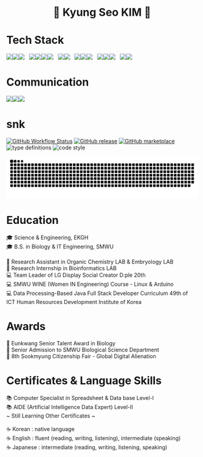<h1 align="center"> 🤍 Kyung Seo KIM 🤍 </h1>
<h3 align="center"> </h3>

# Tech Stack

<img src="https://img.shields.io/badge/Python-3776AB?style=for-the-badge&logo=Python&logoColor=white"><img src="https://img.shields.io/badge/java-%23ED8B00?style=for-the-badge&logo=openjdk&logoColor=white"><img src="https://img.shields.io/badge/javascript-F7DF1E?style=for-the-badge&logo=javascript&logoColor=white"> 
&nbsp; 
<img src="https://img.shields.io/badge/qt-41CD52?style=for-the-badge&logo=qt&logoColor=white"><img src="https://img.shields.io/badge/html5-E34F26?style=for-the-badge&logo=html5&logoColor=white"><img src="https://img.shields.io/badge/css3-1572B6?style=for-the-badge&logo=css3&logoColor=white"><img src="https://img.shields.io/badge/react-61DAFB?style=for-the-badge&logo=react&logoColor=white">
&nbsp; 
<img src="https://img.shields.io/badge/android-34A853?style=for-the-badge&logo=android&logoColor=white"><img src="https://img.shields.io/badge/kotlin-7F52FF?style=for-the-badge&logo=kotlin&logoColor=white">
&nbsp; 
<img src="https://img.shields.io/badge/tensorflow-FF6F00?style=for-the-badge&logo=tensorflow&logoColor=white"><img src="https://img.shields.io/badge/pytorch-EE4C2C?style=for-the-badge&logo=pytorch&logoColor=white"><img src="https://img.shields.io/badge/pandas-150458?style=for-the-badge&logo=pandas&logoColor=white">
&nbsp; 
<img src="https://img.shields.io/badge/mysql-4479A1?style=for-the-badge&logo=mysql&logoColor=white"><img src="https://img.shields.io/badge/oracle-F80000?style=for-the-badge&logo=oracle&logoColor=white"><img src="https://img.shields.io/badge/mariadb-003545?style=for-the-badge&logo=mariadb&logoColor=white">
&nbsp; 
<img src="https://img.shields.io/badge/linux-FCC624?style=for-the-badge&logo=linux&logoColor=white"><img src="https://img.shields.io/badge/netlify-00C7B7?style=for-the-badge&logo=netlify&logoColor=white">

# Communication

<img src="https://img.shields.io/badge/slack-4A154B?style=for-the-badge&logo=slack&logoColor=white"><img src="https://img.shields.io/badge/notion-333333?style=for-the-badge&logo=notion&logoColor=white"><img src="https://img.shields.io/badge/zoom-0B5CFF?style=for-the-badge&logo=zoom&logoColor=white">

# snk

[![GitHub Workflow Status](https://img.shields.io/github/actions/workflow/status/platane/platane/main.yml?label=action&style=flat-square)](https://github.com/Platane/Platane/actions/workflows/main.yml)
[![GitHub release](https://img.shields.io/github/release/platane/snk.svg?style=flat-square)](https://github.com/platane/snk/releases/latest)
[![GitHub marketplace](https://img.shields.io/badge/marketplace-snake-blue?logo=github&style=flat-square)](https://github.com/marketplace/actions/generate-snake-game-from-github-contribution-grid)
![type definitions](https://img.shields.io/npm/types/typescript?style=flat-square)
![code style](https://img.shields.io/badge/code_style-prettier-ff69b4.svg?style=flat-square)

<picture>
  <source
    media="(prefers-color-scheme: dark)"
    srcset="https://raw.githubusercontent.com/platane/snk/output/github-contribution-grid-snake-dark.svg"
  />
  <source
    media="(prefers-color-scheme: light)"
    srcset="https://raw.githubusercontent.com/platane/snk/output/github-contribution-grid-snake.svg"
  />
  <img
    alt="github contribution grid snake animation"
    src="https://raw.githubusercontent.com/platane/snk/output/github-contribution-grid-snake.svg"
  />
</picture>


# Education
🎓 Science & Engineering, EKGH <br/>
🎓 B.S. in Biology & IT Engineering, SMWU <br/><br/>
🥼 Research Assistant in Organic Chemistry LAB & Embryology LAB <br/>
🥼 Research Internship in Bioinformatics LAB <br/>
💻 Team Leader of LG Display Social Creator D:ple 20th <br/>
💻 SMWU WINE (Women IN Engineering) Course - Linux & Arduino <br/>
💻 Data Processing-Based Java Full Stack Developer Curriculum 49th of ICT Human Resources Development Institute of Korea

# Awards
🏅 Eunkwang Senior Talent Award in Biology <br/>
🏅 Senior Admission to SMWU Biological Science Department <br/>
🏅 8th Sookmyung Citizenship Fair - Global Digital Alienation

# Certificates & Language Skills
📚 Computer Specialist in Spreadsheet & Data base Level-I <br/>
📚 AIDE (Artificial Intelligence Data Expert) Level-II <br/>
~ Still Learning Other Certificates ~ <br/>
<br/>
☕ Korean : native language <br/>
☕ English : fluent (reading, writing, listening), intermediate (speaking) <br/>
☕ Japanese : intermediate (reading, writing, listening, speaking)   <br/>




